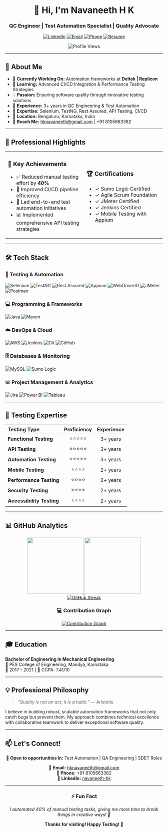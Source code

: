 <div align="center">
  
# 👋 Hi, I'm Navaneeth H K

### QC Engineer | Test Automation Specialist | Quality Advocate

[![LinkedIn](https://img.shields.io/badge/LinkedIn-0077B5?style=for-the-badge&logo=linkedin&logoColor=white)](https://linkedin.com/in/navaneeth-hk)
[![Email](https://img.shields.io/badge/Email-D14836?style=for-the-badge&logo=gmail&logoColor=white)](mailto:hknavaneeth@gmail.com)
[![Phone](https://img.shields.io/badge/Phone-25D366?style=for-the-badge&logo=whatsapp&logoColor=white)](tel:+918105663362)
[![Resume](https://img.shields.io/badge/Resume-4285F4?style=for-the-badge&logo=google-drive&logoColor=white)](https://drive.google.com/file/d/1Z6YVDe_FPgN5f-Qmzb_e3OaqB-F4K_WI/view?usp=sharing)

![Profile Views](https://komarev.com/ghpvc/?username=navaneethhk20&label=Profile%20Views&color=0e75b6&style=flat-square)

</div>

---

## 🚀 About Me

- 🔭 **Currently Working On:** Automation frameworks at **Deltek | Replicon**
- 🌱 **Learning:** Advanced CI/CD Integration & Performance Testing Strategies
- 💡 **Passion:** Ensuring software quality through innovative testing solutions
- 💼 **Experience:** 3+ years in QC Engineering & Test Automation
- 🎯 **Expertise:** Selenium, TestNG, Rest Assured, API Testing, CI/CD
- 📍 **Location:** Bengaluru, Karnataka, India
- 📧 **Reach Me:** hknavaneeth@gmail.com | +91 8105663362

---

## 💼 Professional Highlights

<table>
<tr>
<td width="50%">

### 🎯 Key Achievements
- ✅ Reduced manual testing effort by **40%**
- 🚀 Improved CI/CD pipeline efficiency
- 🔄 Led end-to-end test automation initiatives
- 📊 Implemented comprehensive API testing strategies

</td>
<td width="50%">

### 🏆 Certifications
- ✓ Sumo Logic Certified
- ✓ Agile Scrum Foundation
- ✓ JMeter Certified
- ✓ Jenkins Certified
- ✓ Mobile Testing with Appium

</td>
</tr>
</table>

---

## 🛠️ Tech Stack

### 🧪 Testing & Automation
![Selenium](https://img.shields.io/badge/Selenium-43B02A?style=for-the-badge&logo=selenium&logoColor=white)
![TestNG](https://img.shields.io/badge/TestNG-DC422E?style=for-the-badge&logo=testng&logoColor=white)
![Rest Assured](https://img.shields.io/badge/Rest_Assured-5BA745?style=for-the-badge&logo=rest-assured&logoColor=white)
![Appium](https://img.shields.io/badge/Appium-662D91?style=for-the-badge&logo=appium&logoColor=white)
![WebDriverIO](https://img.shields.io/badge/WebDriverIO-EA5906?style=for-the-badge&logo=webdriverio&logoColor=white)
![JMeter](https://img.shields.io/badge/JMeter-D22128?style=for-the-badge&logo=apache-jmeter&logoColor=white)
![Postman](https://img.shields.io/badge/Postman-FF6C37?style=for-the-badge&logo=postman&logoColor=white)

### 💻 Programming & Frameworks
![Java](https://img.shields.io/badge/Java-ED8B00?style=for-the-badge&logo=openjdk&logoColor=white)
![Maven](https://img.shields.io/badge/Maven-C71A36?style=for-the-badge&logo=apache-maven&logoColor=white)

### ☁️ DevOps & Cloud
![AWS](https://img.shields.io/badge/AWS-232F3E?style=for-the-badge&logo=amazon-aws&logoColor=white)
![Jenkins](https://img.shields.io/badge/Jenkins-D24939?style=for-the-badge&logo=jenkins&logoColor=white)
![Git](https://img.shields.io/badge/Git-F05032?style=for-the-badge&logo=git&logoColor=white)
![GitHub](https://img.shields.io/badge/GitHub-181717?style=for-the-badge&logo=github&logoColor=white)

### 🗄️ Databases & Monitoring
![MySQL](https://img.shields.io/badge/MySQL-4479A1?style=for-the-badge&logo=mysql&logoColor=white)
![Sumo Logic](https://img.shields.io/badge/Sumo_Logic-000080?style=for-the-badge&logo=sumologic&logoColor=white)

### 📊 Project Management & Analytics
![Jira](https://img.shields.io/badge/Jira-0052CC?style=for-the-badge&logo=jira&logoColor=white)
![Power BI](https://img.shields.io/badge/Power_BI-F2C811?style=for-the-badge&logo=powerbi&logoColor=black)
![Tableau](https://img.shields.io/badge/Tableau-E97627?style=for-the-badge&logo=tableau&logoColor=white)

---

## 🧪 Testing Expertise

<div align="center">

| Testing Type | Proficiency | Experience |
|:-------------|:-----------:|:----------:|
| **Functional Testing** | ⭐⭐⭐⭐⭐ | 3+ years |
| **API Testing** | ⭐⭐⭐⭐⭐ | 3+ years |
| **Automation Testing** | ⭐⭐⭐⭐⭐ | 3+ years |
| **Mobile Testing** | ⭐⭐⭐⭐ | 2+ years |
| **Performance Testing** | ⭐⭐⭐⭐ | 2+ years |
| **Security Testing** | ⭐⭐⭐⭐ | 2+ years |
| **Accessibility Testing** | ⭐⭐⭐⭐ | 2+ years |

</div>

---

## 📊 GitHub Analytics

<div align="center">

<a href="https://github.com/navaneethhk20">
  <img height="180em" src="https://github-readme-stats.vercel.app/api?username=navaneethhk20&show_icons=true&theme=tokyonight&include_all_commits=true&count_private=true&hide_border=true"/>
  <img height="180em" src="https://github-readme-stats.vercel.app/api/top-langs/?username=navaneethhk20&layout=compact&langs_count=8&theme=tokyonight&hide_border=true"/>
</a>

</div>

<div align="center">
  
<a href="https://github.com/navaneethhk20">
  <img src="https://github-readme-streak-stats.herokuapp.com/?user=navaneethhk20&theme=tokyonight&hide_border=true" alt="GitHub Streak"/>
</a>

</div>

<div align="center">

### 💻 Contribution Graph

<a href="https://github.com/navaneethhk20">
  <img src="https://github-readme-activity-graph.vercel.app/graph?username=navaneethhk20&theme=tokyo-night&hide_border=true&area=true" alt="Contribution Graph"/>
</a>

</div>

---

## 🎓 Education

**Bachelor of Engineering in Mechanical Engineering**  
📍 PES College of Engineering, Mandya, Karnataka  
📅 2017 - 2021 | 🎯 CGPA: 7.41/10

---

## 💡 Professional Philosophy

> *"Quality is not an act, it is a habit."* — Aristotle

I believe in building robust, scalable automation frameworks that not only catch bugs but prevent them. My approach combines technical excellence with collaborative teamwork to deliver exceptional software quality.

---

## 📫 Let's Connect!

<div align="center">

💼 **Open to opportunities in:** Test Automation | QA Engineering | SDET Roles

📧 **Email:** hknavaneeth@gmail.com  
📱 **Phone:** +91 8105663362  
🔗 **LinkedIn:** [navaneeth-hk](https://linkedin.com/in/navaneeth-hk)

</div>

---

<div align="center">
  
### ⚡ Fun Fact
*I automated 40% of manual testing tasks, giving me more time to break things in creative ways! 🐛*

**Thanks for visiting! Happy Testing! 🚀**

</div>
